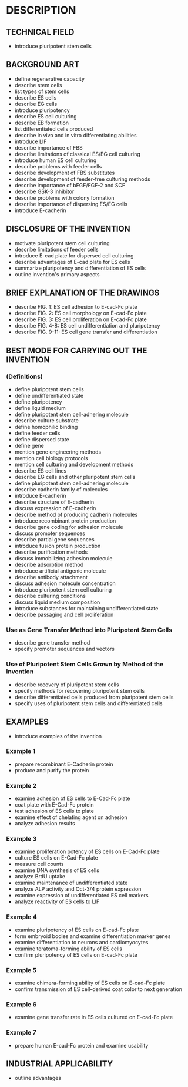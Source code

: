 # DESCRIPTION

## TECHNICAL FIELD

- introduce pluripotent stem cells

## BACKGROUND ART

- define regenerative capacity
- describe stem cells
- list types of stem cells
- describe ES cells
- describe EG cells
- introduce pluripotency
- describe ES cell culturing
- describe EB formation
- list differentiated cells produced
- describe in vivo and in vitro differentiating abilities
- introduce LIF
- describe importance of FBS
- describe limitations of classical ES/EG cell culturing
- introduce human ES cell culturing
- describe problems with feeder cells
- describe development of FBS substitutes
- describe development of feeder-free culturing methods
- describe importance of bFGF/FGF-2 and SCF
- describe GSK-3 inhibitor
- describe problems with colony formation
- describe importance of dispersing ES/EG cells
- introduce E-cadherin

## DISCLOSURE OF THE INVENTION

- motivate pluripotent stem cell culturing
- describe limitations of feeder cells
- introduce E-cad plate for dispersed cell culturing
- describe advantages of E-cad plate for ES cells
- summarize pluripotency and differentiation of ES cells
- outline invention's primary aspects

## BRIEF EXPLANATION OF THE DRAWINGS

- describe FIG. 1: ES cell adhesion to E-cad-Fc plate
- describe FIG. 2: ES cell morphology on E-cad-Fc plate
- describe FIG. 3: ES cell proliferation on E-cad-Fc plate
- describe FIG. 4-8: ES cell undifferentiation and pluripotency
- describe FIG. 9-11: ES cell gene transfer and differentiation

## BEST MODE FOR CARRYING OUT THE INVENTION

### (Definitions)

- define pluripotent stem cells
- define undifferentiated state
- define pluripotency
- define liquid medium
- define pluripotent stem cell-adhering molecule
- describe culture substrate
- define homophilic binding
- define feeder cells
- define dispersed state
- define gene
- mention gene engineering methods
- mention cell biology protocols
- mention cell culturing and development methods
- describe ES cell lines
- describe EG cells and other pluripotent stem cells
- define pluripotent stem cell-adhering molecule
- describe cadherin family of molecules
- introduce E-cadherin
- describe structure of E-cadherin
- discuss expression of E-cadherin
- describe method of producing cadherin molecules
- introduce recombinant protein production
- describe gene coding for adhesion molecule
- discuss promoter sequences
- describe partial gene sequences
- introduce fusion protein production
- describe purification methods
- discuss immobilizing adhesion molecule
- describe adsorption method
- introduce artificial antigenic molecule
- describe antibody attachment
- discuss adhesion molecule concentration
- introduce pluripotent stem cell culturing
- describe culturing conditions
- discuss liquid medium composition
- introduce substances for maintaining undifferentiated state
- describe passaging and cell proliferation

### Use as Gene Transfer Method into Pluripotent Stem Cells

- describe gene transfer method
- specify promoter sequences and vectors

### Use of Pluripotent Stem Cells Grown by Method of the Invention

- describe recovery of pluripotent stem cells
- specify methods for recovering pluripotent stem cells
- describe differentiated cells produced from pluripotent stem cells
- specify uses of pluripotent stem cells and differentiated cells

## EXAMPLES

- introduce examples of the invention

### Example 1

- prepare recombinant E-Cadherin protein
- produce and purify the protein

### Example 2

- examine adhesion of ES cells to E-Cad-Fc plate
- coat plate with E-Cad-Fc protein
- test adhesion of ES cells to plate
- examine effect of chelating agent on adhesion
- analyze adhesion results

### Example 3

- examine proliferation potency of ES cells on E-Cad-Fc plate
- culture ES cells on E-Cad-Fc plate
- measure cell counts
- examine DNA synthesis of ES cells
- analyze BrdU uptake
- examine maintenance of undifferentiated state
- analyze ALP activity and Oct-3/4 protein expression
- examine expression of undifferentiated ES cell markers
- analyze reactivity of ES cells to LIF

### Example 4

- examine pluripotency of ES cells on E-cad-Fc plate
- form embryoid bodies and examine differentiation marker genes
- examine differentiation to neurons and cardiomyocytes
- examine teratoma-forming ability of ES cells
- confirm pluripotency of ES cells on E-cad-Fc plate

### Example 5

- examine chimera-forming ability of ES cells on E-cad-Fc plate
- confirm transmission of ES cell-derived coat color to next generation

### Example 6

- examine gene transfer rate in ES cells cultured on E-cad-Fc plate

### Example 7

- prepare human E-cad-Fc protein and examine usability

## INDUSTRIAL APPLICABILITY

- outline advantages

